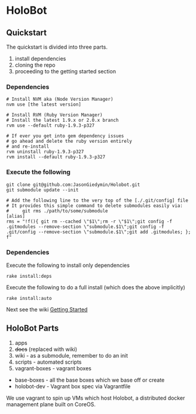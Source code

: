 HoloBot
=======

## Quickstart

The quickstart is divided into three parts.
1. install dependencies
1. cloning the repo
1. proceeding to the getting started section

### Dependencies

    # Install NVM aka (Node Version Manager)
    nvm use [the latest version]

    # Install RVM (Ruby Version Manager)
    # Install the latest 1.9.x or 2.0.x branch
    rvm use --default ruby-1.9.3-p327

    # If ever you get into gem dependency issues
    # go ahead and delete the ruby version entirely
    # and re-install
    rvm uninstall ruby-1.9.3-p327
    rvm install --default ruby-1.9.3-p327


### Execute the following

    git clone git@github.com:JasonGiedymin/Holobot.git
    git submodule update --init

    # Add the following line to the very top of the [./.git/config] file
    # It provides this simple command to delete submodules easily via: 
    #     git rms ./path/to/some/submodule
    [alias]
    rms = "!f(){ git rm --cached \"$1\";rm -r \"$1\";git config -f .gitmodules --remove-section \"submodule.$1\";git config -f .git/config --remove-section \"submodule.$1\";git add .gitmodules; }; f"


### Dependencies

Execute the following to install only dependencies

    rake install:deps

Execute the following to do a full install (which does the above implicitly)

    rake install:auto

Next see the wiki [Getting Started](https://github.com/JasonGiedymin/Holobot/wiki/gettingstarted)


## HoloBot Parts
1. apps
1. ~~docs~~ (replaced with wiki)
1. wiki - as a submodule, remember to do an init
1. scripts - automated scripts
1. vagrant-boxes - vagrant boxes
  - base-boxes - all the base boxes which we base off or create
  - holobot-dev - Vagrant box spec via Vagrantfile

We use vagrant to spin up VMs which host Holobot, a distributed docker management
plane built on CoreOS.

